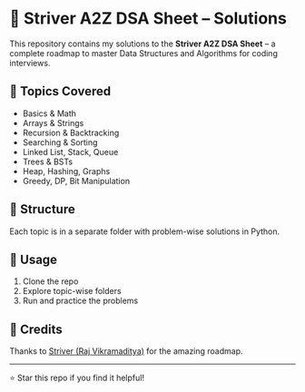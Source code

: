 # 📘 Striver A2Z DSA Sheet – Solutions

This repository contains my solutions to the **Striver A2Z DSA Sheet** – a complete roadmap to master Data Structures and Algorithms for coding interviews.

## 📌 Topics Covered

- Basics & Math
- Arrays & Strings
- Recursion & Backtracking
- Searching & Sorting
- Linked List, Stack, Queue
- Trees & BSTs
- Heap, Hashing, Graphs
- Greedy, DP, Bit Manipulation

## 📁 Structure

Each topic is in a separate folder with problem-wise solutions in Python.

## 🚀 Usage

1. Clone the repo  
2. Explore topic-wise folders  
3. Run and practice the problems

## 🙏 Credits

Thanks to [Striver (Raj Vikramaditya)](https://takeuforward.org/) for the amazing roadmap.

---

⭐ Star this repo if you find it helpful!
